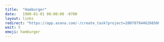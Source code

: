 ```yaml
---
title:  "Hamburger"
date:   1900-01-01 08:00:00 -0700
layout: links
redirect: "https://app.asana.com/-/create_task?project=200787944626650&name=hamburger&description=Added%20from%20shortlink"
wait: 5
emoji: hamburger
---
```



